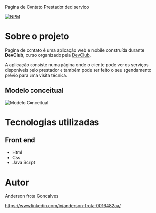 Pagina de Contato Prestador ded servico

[![NPM](https://img.shields.io/npm/l/react)](https://github.com/AndersonGFrota/converso-de-moedas/blob/main/LICENSE) 

# Sobre o projeto

Pagina de contato é uma aplicação web e mobile construída durante **DevClub**, curso organizado pela [DevClub](https://rodolfomori.com.br/devclub-n1/ "Site da DevClub").

A aplicação consiste numa página onde o cliente pode ver os serviços disponíveis pelo prestador e também pode ser feito o seu agendamento prévio para uma visita técnica.


## Modelo conceitual
![Modelo Conceitual](https://github.com/AndersonGFrota/Pagina-Mario-Bros/blob/main/img/Site%20M%C3%A1rio.png)

# Tecnologias utilizadas

## Front end
- Html 
- Css
- Java Script



# Autor

Anderson frota Goncalves

https://www.linkedin.com/in/anderson-frota-0016482aa/
